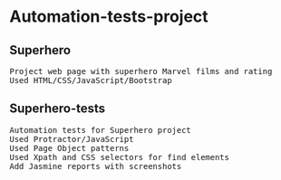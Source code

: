 # Automation-tests-project

<h2> Superhero </h2> 
<pre>Project web page with superhero Marvel films and rating
Used HTML/CSS/JavaScript/Bootstrap </pre>

<h2> Superhero-tests </h2>
<pre>Automation tests for Superhero project 
Used Protractor/JavaScript 
Used Page Object patterns
Used Xpath and CSS selectors for find elements 
Add Jasmine reports with screenshots </pre>
